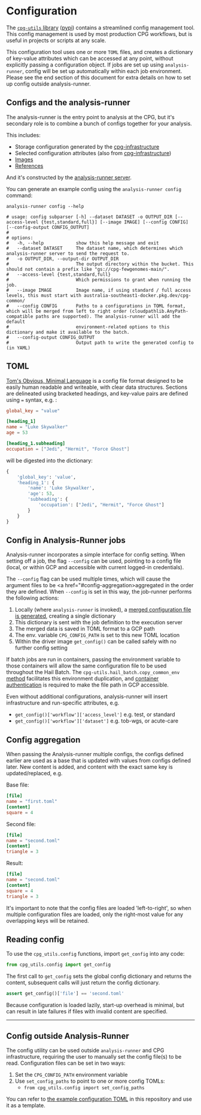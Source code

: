 # Configuration

The [`cpg-utils` library](https://github.com/populationgenomics/cpg-utils) ([pypi](https://pypi.org/project/cpg-utils/)) contains a streamlined config management tool. This config management is used by most production CPG workflows, but is useful in projects or scripts at any scale.

This configuration tool uses one or more `TOML` files, and creates a dictionary of key-value attributes which can be accessed at any point, without explicitly passing a configuration object. If jobs are set up using `analysis-runner`, config will be set up automatically within each job environment. Please see the end section of this document for extra details on how to set up config outside analysis-runner.

## Configs and the analysis-runner

The analysis-runner is the entry point to analysis at the CPG, but it's secondary role is to combine a bunch of configs together for your analysis.

This includes:

- Storage configuration generated by the [cpg-infrastructure](https://github.com/populationgenomics/cpg-infrastructure/blob/e25cb54d4c81a03e91270bf2165143ac798de09d/cpg_infra/driver.py#L1120)
- Selected configuration attributes (also from [cpg-infrastructure](https://github.com/populationgenomics/cpg-infrastructure/blob/e25cb54d4c81a03e91270bf2165143ac798de09d/cpg_infra/driver.py#L495-L502))
- [Images](https://github.com/populationgenomics/images/blob/main/images.toml)
- [References](https://github.com/populationgenomics/references)

And it's constructed by the [analysis-runner server](https://github.com/populationgenomics/analysis-runner/blob/23989ca333d1c31e5e502e3643e3295fff31518e/server/util.py#L263-L267).

You can generate an example config using the `analysis-runner config` command:

```shell
analysis-runner config --help

# usage: config subparser [-h] --dataset DATASET -o OUTPUT_DIR [--access-level {test,standard,full}] [--image IMAGE] [--config CONFIG] [--config-output CONFIG_OUTPUT]
#
# options:
#   -h, --help            show this help message and exit
#   --dataset DATASET     The dataset name, which determines which analysis-runner server to send the request to.
#   -o OUTPUT_DIR, --output-dir OUTPUT_DIR
#                         The output directory within the bucket. This should not contain a prefix like "gs://cpg-fewgenomes-main/".
#   --access-level {test,standard,full}
#                         Which permissions to grant when running the job.
#   --image IMAGE         Image name, if using standard / full access levels, this must start with australia-southeast1-docker.pkg.dev/cpg-common/
#   --config CONFIG       Paths to a configurations in TOML format, which will be merged from left to right order (cloudpathlib.AnyPath-compatible paths are supported). The analysis-runner will add the default
#                         environment-related options to this dictionary and make it available to the batch.
#   --config-output CONFIG_OUTPUT
#                         Output path to write the generated config to (in YAML)
```

## TOML

[Tom's Obvious, Minimal Language](https://toml.io/en/) is a config file format designed to be easily human readable and writeable, with clear data structures. Sections are delineated using bracketed headings, and key-value pairs are defined using `=` syntax, e.g. :

```toml
global_key = "value"

[heading_1]
name = "Luke Skywalker"
age = 53

[heading_1.subheading]
occupation = ["Jedi", "Hermit", "Force Ghost"]
```

will be digested into the dictionary:

```python
{
    'global_key': 'value',
    'heading_1': {
        'name': 'Luke Skywalker',
        'age': 53,
        'subheading': {
            'occupation': ["Jedi", "Hermit", "Force Ghost"]
        }
    }
}
```

## Config in Analysis-Runner jobs

Analysis-runner incorporates a simple interface for config setting. When setting off a job, the flag `--config` can be used, pointing to a config file (local, or within GCP and accessible with current logged-in credentials).

The `--config` flag can be used multiple times, which will cause the argument files to be <a href="#config-aggregation>aggregated</a> in the order they are defined. When `--config` is set in this way, the job-runner performs the following actions:

1. Locally (where `analysis-runner` is invoked), a [merged configuration file is generated](https://github.com/populationgenomics/analysis-runner/blob/main/analysis_runner/cli_analysisrunner.py#L199-L201), creating a single dictionary
2. This dictionary is sent with the job definition to the execution server
3. The merged data is saved in TOML format to a GCP path
4. The env. variable `CPG_CONFIG_PATH` is set to this new TOML location
5. Within the driver image `get_config()` can be called safely with no further config setting

If batch jobs are run in containers, passing the environment variable to those containers will allow the same configuration file to be used throughout the Hail Batch. The `cpg-utils.hail_batch.copy_common_env` [method](https://github.com/populationgenomics/cpg-utils/blob/main/cpg_utils/hail_batch.py#L54) facilitates this environment duplication, and [container authentication](https://github.com/populationgenomics/cpg-utils/blob/main/cpg_utils/hail_batch.py#L427-L454) is required to make the file path in GCP accessible.

Even without additional configurations, analysis-runner will insert infrastructure and run-specific attributes, e.g.

- `get_config()['workflow']['access_level']` e.g. test, or standard
- `get_config()['workflow']['dataset']` e.g. tob-wgs, or acute-care


## Config aggregation

When passing the Analysis-runner multiple configs, the configs defined earlier are used as a base that is updated with values from configs defined later. New content is added, and content with the exact same key is updated/replaced, e.g.

Base file:

```toml
[file]
name = "first.toml"
[content]
square = 4
```

Second file:

```toml
[file]
name = "second.toml"
[content]
triangle = 3
```

Result:

```toml
[file]
name = "second.toml"
[content]
square = 4
triangle = 3
```

It's important to note that the config files are loaded 'left-to-right', so when multiple configuration files are loaded, only the right-most value for any overlapping keys will be retained.


## Reading config

To use the `cpg_utils.config` functions, import `get_config` into any code:

```python
from cpg_utils.config import get_config
```

The first call to `get_config` sets the global config dictionary and returns the content, subsequent calls will just return the config dictionary.

```python
assert get_config()['file'] == 'second.toml'
```

Because configuration is loaded lazily, start-up overhead is minimal, but can result in late failures if files with invalid content are specified.

---

## Config outside Analysis-Runner

The config utility can be used outside `analysis-runner` and CPG infrastructure, requiring the user to manually set the config file(s) to be read. Configuration files can be set in two ways:

1. Set the `CPG_CONFIG_PATH` environment variable
2. Use `set_config_paths` to point to one or more config TOMLs:
    - `from cpg_utils.config import set_config_paths`

You can refer to [the example configuration TOML](cpg_config_example.toml) in this repository and use it as a template.
